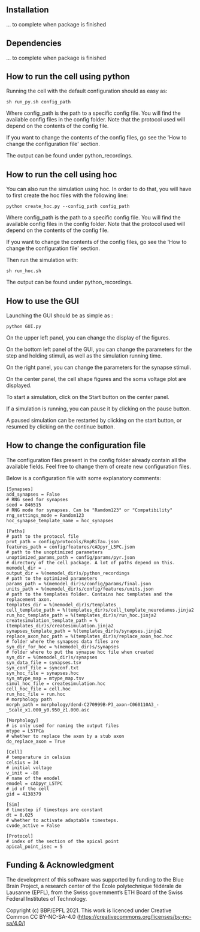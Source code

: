 ## Installation

... to complete when package is finished

## Dependencies

... to complete when package is finished

## How to run the cell using python

Running the cell with the default configuration should as easy as:

    sh run_py.sh config_path

Where config_path is the path to a specific config file. You will find the available config files in the config folder.
Note that the protocol used will depend on the contents of the config file.

If you want to change the contents of the config files, go see the
'How to change the configuration file'
section.

The output can be found under python_recordings.


## How to run the cell using hoc

You can also run the simulation using hoc. In order to do that, you will have to first create the hoc files with the following line:

    python create_hoc.py --config_path config_path

Where config_path is the path to a specific config file. You will find the available config files in the config folder.
Note that the protocol used will depend on the contents of the config file.

If you want to change the contents of the config files, go see the
'How to change the configuration file'
section.

Then run the simulation with:

    sh run_hoc.sh

The output can be found under python_recordings.


## How to use the GUI

Launching the GUI should be as simple as :

    python GUI.py

On the upper left panel, you can change the display of the figures.

On the bottom left panel of the GUI, you can change the parameters for the step and holding stimuli,
as well as the simulation running time.

On the right panel, you can change the parameters for the synapse stimuli.

On the center panel, the cell shape figures and the soma voltage plot are displayed.

To start a simulation, click on the Start button on the center panel.

If a simulation is running, you can pause it by clicking on the pause button.

A paused simulation can be restarted by clicking on the start button,
or resumed by clicking on the continue button.


## How to change the configuration file

The configuration files present in the config folder already contain all the available fields. Feel free to change them of create new configuration files.

Below is a configuration file with some explanatory comments:

    [Synapses]
    add_synapses = False
    # RNG seed for synapses
    seed = 846515
    # RNG mode for synapses. Can be "Ramdom123" or "Compatibility"
    rng_settings_mode = Random123
    hoc_synapse_template_name = hoc_synapses

    [Paths]
    # path to the protocol file
    prot_path = config/protocols/RmpRiTau.json
    features_path = config/features/cADpyr_L5PC.json
    # path to the unoptimized parameters
    unoptimized_params_path = config/params/pyr.json
    # directory of the cell package. A lot of paths depend on this.
    memodel_dir = .
    output_dir = %(memodel_dir)s/python_recordings
    # path to the optimized parameters
    params_path = %(memodel_dir)s/config/params/final.json
    units_path = %(memodel_dir)s/config/features/units.json
    # path to the templates folder. Contains hoc templates and the replacement axon.
    templates_dir = %(memodel_dir)s/templates
    cell_template_path = %(templates_dir)s/cell_template_neurodamus.jinja2
    run_hoc_template_path = %(templates_dir)s/run_hoc.jinja2
    createsimulation_template_path = %(templates_dir)s/createsimulation.jinja2
    synapses_template_path = %(templates_dir)s/synapses.jinja2
    replace_axon_hoc_path = %(templates_dir)s/replace_axon_hoc.hoc
    # folder where the synapses data files are
    syn_dir_for_hoc = %(memodel_dir)s/synapses
    # folder where to put the synapse hoc file when created
    syn_dir = %(memodel_dir)s/synapses
    syn_data_file = synapses.tsv
    syn_conf_file = synconf.txt
    syn_hoc_file = synapses.hoc
    syn_mtype_map = mtype_map.tsv
    simul_hoc_file = createsimulation.hoc
    cell_hoc_file = cell.hoc
    run_hoc_file = run.hoc
    # morphology path
    morph_path = morphology/dend-C270999B-P3_axon-C060110A3_-_Scale_x1.000_y0.950_z1.000.asc

    [Morphology]
    # is only used for naming the output files
    mtype = L5TPCa
    # whether to replace the axon by a stub axon
    do_replace_axon = True

    [Cell]
    # temperature in celsius
    celsius = 34
    # initial voltage
    v_init = -80
    # name of the emodel
    emodel = cADpyr_L5TPC
    # id of the cell
    gid = 4138379

    [Sim]
    # timestep if timesteps are constant
    dt = 0.025
    # whether to activate adaptable timesteps.
    cvode_active = False

    [Protocol]
    # index of the section of the apical point
    apical_point_isec = 5


## Funding & Acknowledgment

The development of this software was supported by funding to the Blue Brain Project, a research center of the École polytechnique fédérale de Lausanne (EPFL), from the Swiss government’s ETH Board of the Swiss Federal Institutes of Technology.

Copyright (c) BBP/EPFL 2021. This work is licenced under Creative Common CC BY-NC-SA-4.0 (https://creativecommons.org/licenses/by-nc-sa/4.0/)

